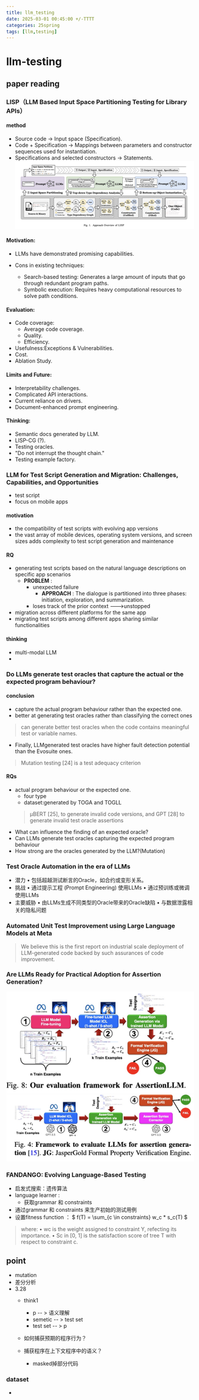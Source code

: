 ```yaml
---
title: llm_testing
date: 2025-03-01 00:45:00 +/-TTTT
categories: 25spring
tags: [llm,testing]
---
```

# llm-testing
## paper reading
### LISP（LLM Based Input Space Partitioning Testing for Library APIs）
#### method
* Source code → Input space (Specification).
* Code + Specification → Mappings between parameters and constructor sequences used for instantiation.
* Specifications and selected constructors → Statements.
![alt text](https://raw.githubusercontent.com/huazZengblog/huazZengblog.github.io/main/_posts/img/llm_testing/LISP.png)





#### Motivation:
* LLMs have demonstrated promising capabilities.
* Cons in existing techniques:

  * Search-based testing:
    Generates a large amount of inputs that go through redundant program paths.
  * Symbolic execution:
    Requires heavy computational resources to solve path conditions.

#### Evaluation:

* Code coverage:
    * Average code coverage.
    * Quality.
    * Efficiency.
* Usefulness:Exceptions & Vulnerabilities.
* Cost.
* Ablation Study.


#### Limits and Future:

* Interpretability challenges.
* Complicated API interactions.
* Current reliance on drivers.
* Document-enhanced prompt engineering.

#### Thinking:

* Semantic docs generated by LLM.
* LISP-CG (?).
* Testing oracles.
* "Do not interrupt the thought chain."
* Testing example factory.



### LLM for Test Script Generation and Migration: Challenges, Capabilities, and Opportunities
*  test script
*  focus on mobile apps
#### motivation
  * the compatibility of test scripts with evolving app versions
  * the vast array of mobile devices, operating system versions, and screen sizes adds complexity to test script generation and maintenance
#### RQ
  * generating test scripts based on the natural language descriptions on specific app scenarios
    * **PROBLEM** : 
      * unexpected failure
        * **APPROACH** : The dialogue is partitioned into three phases: initiation, exploration, and summarization.
      * loses track of the prior context --->unstopped
  * migration across different platforms for the same app
  * migrating test scripts among different apps sharing similar functionalities

#### thinking
* multi-modal LLM
* 


### Do LLMs generate test oracles that capture the  actual or the expected program behaviour?
#### conclusion
*   capture the actual program behaviour rather than the expected one. 
*  better at generating test oracles rather than classifying the correct ones
> can generate better test oracles when the code contains meaningful test or variable names. 
*  Finally, LLMgenerated test oracles have higher fault detection potential than the Evosuite ones.
> Mutation testing [24] is a test adequacy criterion

#### RQs
* actual program behaviour or  the expected one. 
  * four type
  * dataset:generated by TOGA  and TOGLL  
  > μBERT [25], to generate invalid code versions, and GPT [28] to generate invalid test oracle assertions 
* What can influence the finding of an expected oracle?
* Can LLMs generate test oracles capturing the expected program behaviour
* How strong are the oracles generated by the LLM?(Mutation)



### Test Oracle Automation in the era of LLMs

* 	潜力
	•	包括超越测试断言的Oracle，如合约或变形关系。
* 挑战
	•	通过提示工程 (Prompt Engineering) 使用LLMs
	•	通过预训练或微调使用LLMs
*	主要威胁
	•	由LLMs生成不同类型的Oracle带来的Oracle缺陷
	•	与数据泄露相关的隐私问题


### Automated Unit Test Improvement using Large Language Models at Meta
> We believe this is the first report on industrial scale deployment of LLM-generated code backed by such assurances of code improvement.


### Are LLMs Ready for Practical  Adoption for Assertion Generation?
![alt text](https://raw.githubusercontent.com/huazZengblog/huazZengblog.github.io/main/_posts/img/llm_testing/assertion-llm1.png) 
![alt text](https://raw.githubusercontent.com/huazZengblog/huazZengblog.github.io/main/_posts/img/llm_testing/assertion-llm2.png)

### FANDANGO: Evolving Language-Based Testing
* 启发式搜索：遗传算法
* language learner : 
  * 获取grammar 和 constraints 
* 通过grammar 和 constraints  来生产初始的测试用例
* 设置fitness function ：
  $ f(T) = \sum_{c \in constraints} w_c * s_c(T) $
> where:  • wc is the weight assigned to constraint Y, refecting its importance. • 
> Sc  in [0, 1] is the satisfaction score of tree T with respect to constraint c.



## point
* mutation 
* 差分分析
* 3.28
  * think1
    * p -- > 语义理解
    * semetic -- > test set
    * test set -- > p

  * 如何捕获预期的程序行为？
  * 捕获程序在上下文程序中的语义？
    * masked掉部分代码


### dataset
* 